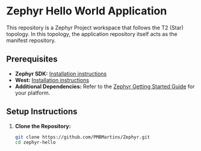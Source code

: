 # Zephyr Hello World Application

This repository is a Zephyr Project workspace that follows the T2 (Star) topology. In this topology, the application repository itself acts as the manifest repository.

## Prerequisites

- **Zephyr SDK:** [Installation instructions](https://docs.zephyrproject.org/latest/getting_started/index.html#install-the-zephyr-sdk)
- **West:** [Installation instructions](https://docs.zephyrproject.org/latest/guides/west/index.html#installing-west)
- **Additional Dependencies:** Refer to the [Zephyr Getting Started Guide](https://docs.zephyrproject.org/latest/getting_started/index.html) for your platform.

## Setup Instructions

1. **Clone the Repository:**
   ```bash
   git clone https://github.com/PMBMartins/Zephyr.git
   cd zephyr-hello

